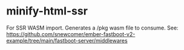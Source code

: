 # minify-html-ssr
For SSR WASM import.  Generates a /pkg wasm file to consume.  See: https://github.com/snewcomer/ember-fastboot-v2-example/tree/main/fastboot-server/middlewares
